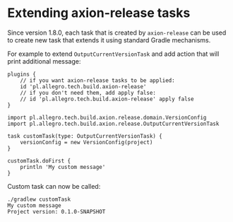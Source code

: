 # Extending axion-release tasks

Since version 1.8.0, each task that is created by `axion-release` can be
used to create new task that extends it using standard Gradle
mechanisms.

For example to extend `OutputCurrentVersionTask` and add action that
will print additional message:

    plugins {
        // if you want axion-release tasks to be applied:
        id 'pl.allegro.tech.build.axion-release'
        // if you don't need them, add apply false:
        // id 'pl.allegro.tech.build.axion-release' apply false
    }

    import pl.allegro.tech.build.axion.release.domain.VersionConfig
    import pl.allegro.tech.build.axion.release.OutputCurrentVersionTask

    task customTask(type: OutputCurrentVersionTask) {
        versionConfig = new VersionConfig(project)
    }

    customTask.doFirst {
        println 'My custom message'
    }

Custom task can now be called:

    ./gradlew customTask
    My custom message
    Project version: 0.1.0-SNAPSHOT
